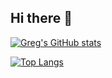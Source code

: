 ## Hi there 👋

[![Greg's GitHub stats](https://github-readme-stats.vercel.app/api?username=Greg-T8&hide=stars,prs,issues,contribs&show_icons=false)](https://github.com/anuraghazra/github-readme-stats)

[![Top Langs](https://github-readme-stats.vercel.app/api/top-langs/?username=Greg-T8)](https://github.com/anuraghazra/github-readme-stats)



<!--
**Greg-T8/Greg-T8** is a ✨ _special_ ✨ repository because its `README.md` (this file) appears on your GitHub profile.

Here are some ideas to get you started:

- 🔭 I’m currently working on ...
- 🌱 I’m currently learning ...
- 👯 I’m looking to collaborate on ...
- 🤔 I’m looking for help with ...
- 💬 Ask me about ...
- 📫 How to reach me: ...
- 😄 Pronouns: ...
- ⚡ Fun fact: ...
-->
